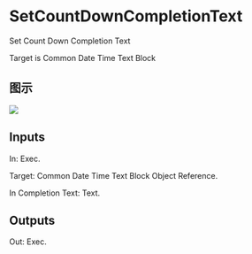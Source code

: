 # SetCountDownCompletionText

Set Count Down Completion Text

Target is Common Date Time Text Block

## 图示

![]($-20221218-18410904.png)

## Inputs

In: Exec.

Target: Common Date Time Text Block Object Reference.

In Completion Text: Text.  

## Outputs

Out: Exec.

